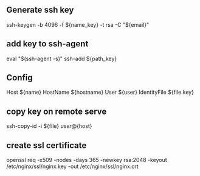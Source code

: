 ## Generate ssh key
ssh-keygen -b 4096 -f ${name_key} -t rsa -C "${email}"

## add key to ssh-agent
eval "$(ssh-agent -s)"
ssh-add ${path_key}

## Config
Host ${name}
  HostName ${hostname}
  User ${user}
  IdentityFile ${file.key}

## copy key on remote serve
ssh-copy-id -i ${file} ${user}@${host}

## create ssl certificate
openssl req -x509 -nodes -days 365 -newkey rsa:2048 -keyout /etc/nginx/ssl/nginx.key -out /etc/nginx/ssl/nginx.crt
